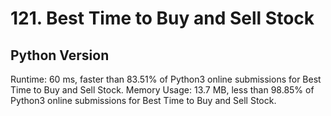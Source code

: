 # 121.  Best Time to Buy and Sell Stock

## Python Version
Runtime: 60 ms, faster than 83.51% of Python3 online submissions for Best Time to Buy and Sell Stock.
Memory Usage: 13.7 MB, less than 98.85% of Python3 online submissions for Best Time to Buy and Sell Stock.